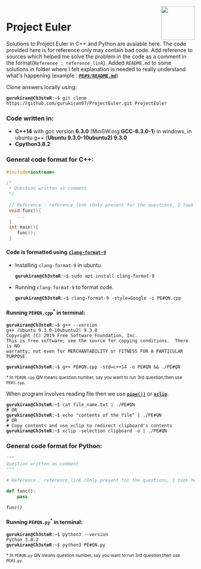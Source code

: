 
<a href="https://projecteuler.net/profile/Ch3steR.png">
    <img align="right" src="https://projecteuler.net/profile/Ch3steR.png" height=90 />
</a>

Project Euler
=============

Solutions to Project Euler in C++ and Python are avaiable here. The code provided here is for reference only may contain bad code. Add reference to sources which helped me solve the problem in the code as a comment in the format(`Reference : reference_link`). Added `README.md` to some solutions in folder where I felt explanation is needed to really understand what's happening (example : [**`PE#9/README.md`**](https://github.com/gurukiran07/ProjectEuler/blob/main/PE%239/README.md))

Clone answers locally using:
<pre><code><b>gurukiran@Ch3steR</b>:~$ git clone https://github.com/gurukiran07/ProjectEuler.git ProjectEuler</code></pre>

### Code written in:
- **C++14** with gcc version **6.3.0** (MinGW.org **GCC-6.3.0-1**) in windows, in ubuntu g++ (**Ubuntu 9.3.0-10ubuntu2) 9.3.0**
- **Cpython3.8.2**

### General code format for C++:
```C++
#include<iostream>

/*
 * Question written as comment
 */
 
 // Reference : reference_link (Only present for the questions, I took help from external sources)
 void func(){
    ...
 }
 int main(){
    func();
 }
 ```
 
 #### Code is formatted using [`clang-format-9`](https://packages.ubuntu.com/focal/clang-format-9)
- Installing `clang-format-9` in ubuntu.
   <pre><code><b>gurukiran@Ch3steR</b>:~$ sudo apt install clang-format-9</code></pre>
- Running `clang-format-9` to format code.
  <pre><code><b>gurukiran@Ch3steR</b>:~$ clang-format-9 -style=Google -i PE#QN.cpp</code></pre>
 
 
 
#### Running `PE#QN.cpp`<sup>*</sup> in terminal:
<pre><code><b>gurukiran@Ch3steR</b>:~$ g++ --version
g++ (Ubuntu 9.3.0-10ubuntu2) 9.3.0
Copyright (C) 2019 Free Software Foundation, Inc.
This is free software; see the source for copying conditions.  There is NO
warranty; not even for MERCHANTABILITY or FITNESS FOR A PARTICULAR PURPOSE.
 
<b>gurukiran@Ch3steR</b>:~$ g++ PE#QN.cpp -std=c++14 -o PE#QN && ./PE#QN</code></pre>
<sub> * In `PE#QN.cpp` *QN* means question number, say you want to run 3rd question,then use `PE#3.cpp`.</sub>

When program involves reading file then we use [**`pipe(|)`**](https://en.wikipedia.org/wiki/Pipeline_(Unix)) or [**`xclip`**](https://linux.die.net/man/1/xclip).
<pre><code><b>gurukiran@Ch3steR</b>:~$ cat file_name.txt | ./PE#QN
# OR
<b>gurukiran@Ch3steR</b>:~$ echo "contents of the file" | ./PE#QN
# OR
# Copy contents and use xclip to redirect clipboard's contents
<b>gurukiran@Ch3steR</b>:~$ xclip -selection clipboard -o | ./PE#QN</code></pre>
 
### General code format for Python:
 
 ```python
 """
 Question written as comment
 """
 
 # Reference : reference_link (Only present for the questions, I took help from external sources)
 
 def func():
     pass
 
 func()
 ```
#### Running `PE#QN.py`<sup>*</sup> in terminal:
<pre><code><b>gurukiran@Ch3steR</b>:~$ python3 --version
Python 3.8.2
<b>gurukiran@Ch3steR</b>:~$ python3 PE#QN.py</code></pre>
<sub> * In `PE#QN.py` *QN* means question number, say you want to run 3rd question,then use `PE#3.py`.
